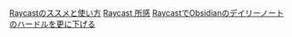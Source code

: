[Raycastのススメと使い方](https://zenn.dev/fumi_sagawa/articles/2ff5fd9c03fbcd)
[Raycast 所感](https://blog.kyanny.me/entry/2021/12/22/221925)
[RaycastでObsidianのデイリーノートのハードルを更に下げる](https://zenn.dev/wagomu/articles/20231001_raycast_obsidian_memos)

